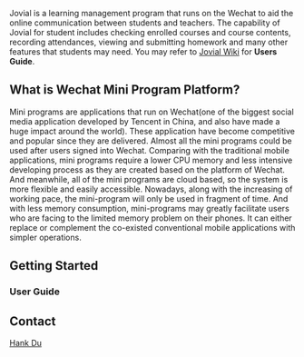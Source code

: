 Jovial is a learning management program that runs on the Wechat to aid the online communication between students and teachers. The capability of Jovial for student includes checking enrolled courses and course contents, recording attendances, viewing and submitting homework and many other features that students may need.
You may refer to [Jovial Wiki](https://git.uwaterloo.ca/f36gao/651_project/wikis/home) for **Users Guide**.

## What is Wechat Mini Program Platform?
Mini programs are applications that run on Wechat(one of the biggest social media application developed by Tencent in China, and also have made a huge impact around the world). These application have become competitive and popular since they are delivered. Almost all the mini programs could be used after users signed into Wechat. Comparing with the traditional mobile applications, mini programs require a lower CPU memory and less intensive developing process as they are created based on the platform of Wechat. And meanwhile, all of the mini programs are cloud based, so the system is more flexible and easily accessible.
Nowadays, along with the increasing of working pace, the mini-program will only be used in fragment of time. And with less memory consumption, mini-programs may greatly facilitate users who are facing to the limited memory problem  on their phones. It can either replace or complement the co-existed conventional mobile applications with simpler operations. 


## Getting Started

### User Guide

## Contact
[Hank Du](mailto:hank.du@uwaterloo.ca)
